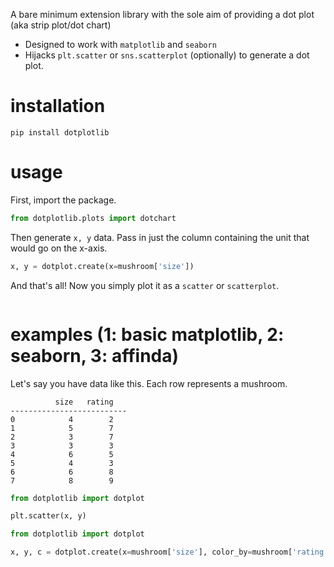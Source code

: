 A bare minimum extension library with the sole aim of providing a dot plot (aka strip plot/dot chart)
- Designed to work with `matplotlib` and `seaborn` 
- Hijacks `plt.scatter` or `sns.scatterplot` (optionally) to generate a dot plot. 

# installation

```text
pip install dotplotlib
```

# usage

First, import the package.

```python
from dotplotlib.plots import dotchart
```

Then generate `x, y` data. Pass in just the column containing the unit that would go on the x-axis. 

```python
x, y = dotplot.create(x=mushroom['size'])
```

And that's all! Now you simply plot it as a `scatter` or `scatterplot`.

```python

```

# examples (1: basic matplotlib, 2: seaborn, 3: affinda)


Let's say you have data like this. Each row represents a mushroom. 

```text
          size   rating
--------------------------
0            4        2
1            5        7
2            3        7
3            3        3
4            6        5
5            4        3
6            6        8
7            8        9
```

```python
from dotplotlib import dotplot

plt.scatter(x, y)
```


```python
from dotplotlib import dotplot

x, y, c = dotplot.create(x=mushroom['size'], color_by=mushroom['rating'])
```
